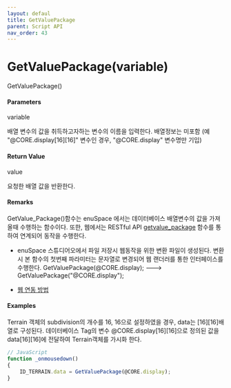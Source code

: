 ```yaml
---
layout: defaul
title: GetValuePackage
parent: Script API
nav_order: 43
---
```

# GetValuePackage\(variable\)

GetValuePackage\(\)

#### Parameters

variable

배열 변수의 값을 취득하고자하는 변수의 이름을 입력한다. 배열정보는 미포함 \(예 "@CORE.display\[16\]\[16\]" 변수인 경우, "@CORE.display" 변수명만 기입\)

#### Return Value

value

요청한 배열 값을 반환한다.

#### Remarks

GetValue\_Package\(\)함수는 enuSpace 에서는 데이터베이스 배열변수의 값을 가져올때 수행하는 함수이다. 또한, 웹에서는 RESTful API [getvalue\_package](/tutorial/restful-getvalue-package.html) 함수를 통하여 연계되어 동작을 수행한다.

* enuSpace 스튜디어오에서 파일 저장시 웹동작을 위한 변환 파일이 생성된다. 변환시 본 함수의 첫번째 파라미터는 문자열로 변경되어 웹 랜더러를 통한 인터페이스를 수행한다. GetValuePackage\(@CORE.display\);  ---&gt; GetValuePackage\("@CORE.display"\);

* [웹 연동 방법](/tutorial/web-interface.html)

#### Examples

Terrain 객체의 subdivision의 개수를 16, 16으로 설정하였을 경우, data는 \[16\]\[16\]배열로 구성된다. 데이터베이스 Tag의 변수 @CORE.display\[16\]\[16\]으로 정의된 값을 data\[16\]\[16\]에 전달하여 Terrain객체를 가시화 한다.

```js
// JavaScript
function _onmousedown()
{    
    ID_TERRAIN.data = GetValuePackage(@CORE.display);
}
```



